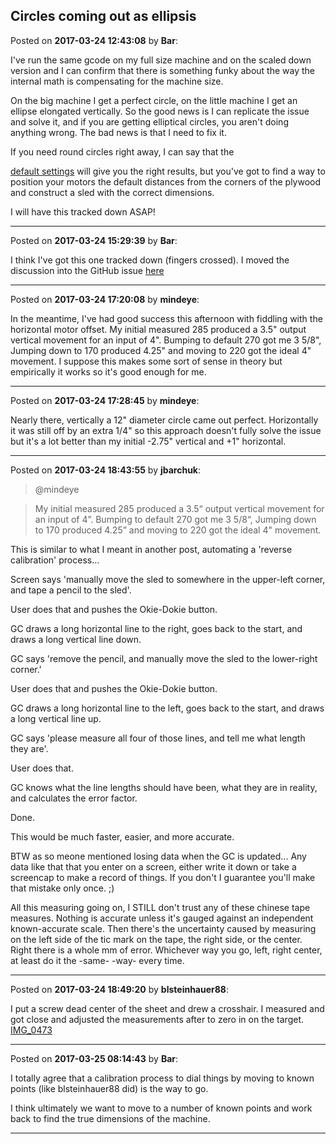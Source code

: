 ## Circles coming out as ellipsis
Posted on **2017-03-24 12:43:08** by **Bar**:

I've run the same gcode on my full size machine and on the scaled down version and I can confirm that there is something funky about the way the internal  math is compensating for the machine size. 



On the big machine I get a perfect circle, on the little machine I get an ellipse elongated vertically. So the good news is I can replicate the issue and solve it, and if you are getting elliptical circles, you aren't doing anything wrong. The bad news is that I need to fix it.



If you need round circles right away, I can say that the 

 [default settings](/images/k7/km/k7km_defaultsettings.jpg.jpg) will give you the right results, but you've got to find a way to position your motors the default distances from the corners of the plywood and construct a sled with the correct dimensions. 



I will have this tracked down ASAP!

---

Posted on **2017-03-24 15:29:39** by **Bar**:

I think I've got this one tracked down (fingers crossed). I moved the discussion into the GitHub issue [here](https://github.com/MaslowCNC/Firmware/issues/140)

---

Posted on **2017-03-24 17:20:08** by **mindeye**:

In the meantime, I've had good success this afternoon with fiddling with the horizontal motor offset. My initial measured 285 produced a 3.5" output vertical movement for an input of 4". Bumping to default 270 got me 3 5/8", Jumping down to 170 produced 4.25" and moving to 220 got the ideal 4" movement. I suppose this makes some sort of sense in theory but empirically it works so it's good enough for me.

---

Posted on **2017-03-24 17:28:45** by **mindeye**:

Nearly there, vertically a 12" diameter circle came out perfect. Horizontally it was still off by an extra 1/4" so this approach doesn't fully solve the issue but it's a lot better than my initial -2.75" vertical and +1" horizontal.

---

Posted on **2017-03-24 18:43:55** by **jbarchuk**:

> @mindeye

> My initial measured 285 produced a 3.5“ output vertical movement for an input of 4”. Bumping to default 270 got me 3 5/8“, Jumping down to 170 produced 4.25” and moving to 220 got the ideal 4" movement.

This is similar to what I meant in another post, automating a 'reverse calibration' process...

Screen says 'manually move the sled to somewhere in the upper-left corner, and tape a pencil to the sled'.

User does that and pushes the Okie-Dokie button.

GC draws a long horizontal line to the right, goes back to the start, and draws a long vertical line down.

GC says 'remove the pencil, and manually move the sled to the lower-right corner.'

User does that and pushes the Okie-Dokie button.

GC draws a long horizontal line to the left, goes back to the start, and draws a long vertical line up.

GC says 'please measure all four of those lines, and tell me what length they are'.

User does that.

GC knows what the line lengths should have been, what they are in reality, and calculates the error factor.

Done.

This would be much faster, easier, and more accurate.

BTW as so meone mentioned losing data when the GC is updated... Any data like that that you enter on a screen, either write it down or take a screencap to make a record of things. If you don't I guarantee you'll make that mistake only once. ;)

All this measuring going on, I STILL don't trust any of these chinese tape measures. Nothing is accurate unless it's gauged against an independent known-accurate scale. Then there's the uncertainty caused by measuring on the left side of the tic mark on the tape, the right side, or the center. Right there is a whole mm of error. Whichever way you go, left, right center, at least do it the -same- -way- every time.

---

Posted on **2017-03-24 18:49:20** by **blsteinhauer88**:

I  put a screw dead center of the sheet and drew a crosshair. I  measured and got close and adjusted the measurements after to zero in on the target.  [IMG_0473](/images/NY/Dq/NYDq_img_0473.jpg.jpg)

---

Posted on **2017-03-25 08:14:43** by **Bar**:

I totally agree that a calibration process to dial things by moving to known points (like blsteinhauer88 did) is the way to go.



I think ultimately we want to move to a number of known points and work back to find the true dimensions of the machine.

---

